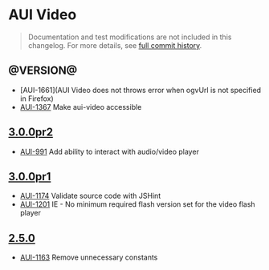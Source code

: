 # AUI Video

> Documentation and test modifications are not included in this changelog. For more details, see [full commit history](https://github.com/liferay/alloy-ui/commits/master/src/aui-video).

## @VERSION@

* [AUI-1661](AUI Video does not throws error when ogvUrl is not specified in Firefox)
* [AUI-1367](https://issues.liferay.com/browse/AUI-1367) Make aui-video accessible

## [3.0.0pr2](https://github.com/liferay/alloy-ui/releases/tag/3.0.0pr2)

* [AUI-991](https://issues.liferay.com/browse/AUI-991) Add ability to interact with audio/video player

## [3.0.0pr1](https://github.com/liferay/alloy-ui/releases/tag/3.0.0pr1)

* [AUI-1174](https://issues.liferay.com/browse/AUI-1174) Validate source code with JSHint
* [AUI-1201](https://issues.liferay.com/browse/AUI-1201) IE - No minimum required flash version set for the video flash player

## [2.5.0](https://github.com/liferay/alloy-ui/releases/tag/2.5.0)

* [AUI-1163](https://issues.liferay.com/browse/AUI-1163) Remove unnecessary constants